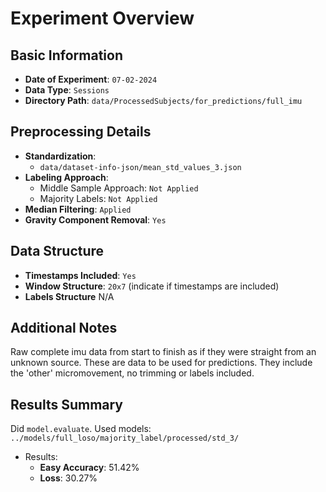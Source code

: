 # Experiment Overview

## Basic Information
- **Date of Experiment**: `07-02-2024`
- **Data Type**: `Sessions`
- **Directory Path**: `data/ProcessedSubjects/for_predictions/full_imu`

## Preprocessing Details
- **Standardization**:
  - `data/dataset-info-json/mean_std_values_3.json`
- **Labeling Approach**:
  - Middle Sample Approach: `Not Applied`
  - Majority Labels: `Not Applied`
- **Median Filtering**: `Applied`
- **Gravity Component Removal**: `Yes`

## Data Structure

- **Timestamps Included**: `Yes`
- **Window Structure**: `20x7` (indicate if timestamps are included)
- **Labels Structure** N/A 

## Additional Notes
Raw complete imu data from start to finish as if they were straight from an unknown source.
These are data to be used for predictions. They include the 'other' micromovement, no trimming or labels included.

## Results Summary
Did `model.evaluate`.
Used models: `../models/full_loso/majority_label/processed/std_3/`
- Results:
  - **Easy Accuracy**: 51.42%
  - **Loss**: 30.27%

[//]: # (## Future Considerations)

[//]: # (&#40;Suggest any future tests, changes, or improvements that could be made based on the current experiment’s outcomes. This could include trying different preprocessing steps, adjusting parameters, or testing with different data sets.&#41;)

